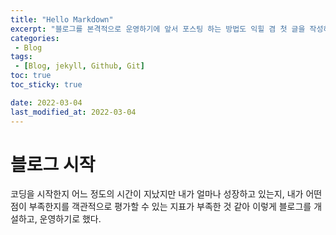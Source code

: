 ```yaml
---
title: "Hello Markdown"
excerpt: "블로그를 본격적으로 운영하기에 앞서 포스팅 하는 방법도 익힐 겸 첫 글을 작성하게 되었다. "
categories:
 - Blog
tags:
 - [Blog, jekyll, Github, Git] 
toc: true
toc_sticky: true

date: 2022-03-04
last_modified_at: 2022-03-04
---
```

# 블로그 시작
코딩을 시작한지 어느 정도의 시간이 지났지만 내가 얼마나 성장하고 있는지, 내가 어떤 점이 부족한지를 객관적으로 평가할 수 있는 지표가 부족한 것 같아 이렇게 블로그를 개설하고, 운영하기로 했다. 




